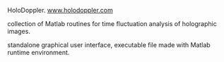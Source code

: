 HoloDoppler. www.holodoppler.com

collection of Matlab routines for time fluctuation analysis of holographic images.

standalone graphical user interface, executable file made with Matlab runtime environment.

